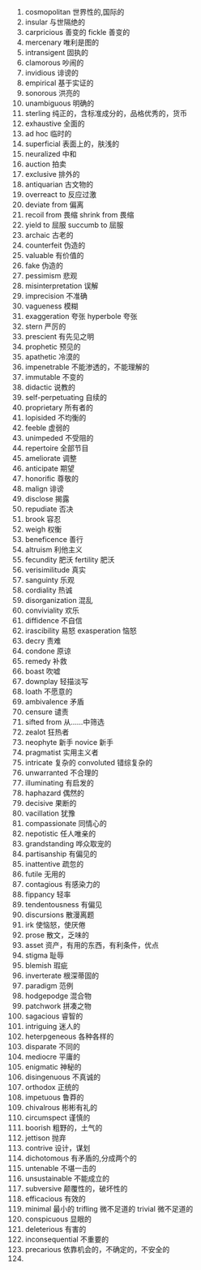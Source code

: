 1. cosmopolitan 世界性的,国际的
2. insular 与世隔绝的
3. carpricious 善变的 fickle 善变的
4. mercenary 唯利是图的
5. intransigent 固执的
6. clamorous 吵闹的
7. invidious 诽谤的
8. empirical 基于实证的
9. sonorous 洪亮的
10. unambiguous 明确的
11. sterling 纯正的，含标准成分的，品格优秀的，货币
12. exhaustive 全面的
13. ad hoc 临时的
14. superficial 表面上的，肤浅的
15. neuralized 中和
16. auction 拍卖
17. exclusive 排外的
18. antiquarian 古文物的
19. overreact to 反应过激
20. deviate from 偏离
21. recoil from 畏缩 shrink from 畏缩
22. yield to 屈服 succumb to 屈服
23. archaic  古老的
24. counterfeit 伪造的
25. valuable 有价值的
26. fake 伪造的
27. pessimism 悲观
28. misinterpretation 误解
29. imprecision 不准确
30. vagueness 模糊
31. exaggeration 夸张 hyperbole 夸张
32. stern 严厉的
33. prescient 有先见之明
34. prophetic 预见的
35. apathetic 冷漠的
36. impenetrable 不能渗透的，不能理解的
37. immutable 不变的
38. didactic 说教的
39. self-perpetuating 自续的
40. proprietary 所有者的
41. lopisided 不均衡的
42. feeble 虚弱的
43. unimpeded 不受阻的
44. repertoire 全部节目
45. ameliorate 调整
46. anticipate 期望
47. honorific 尊敬的
48. malign 诽谤
49. disclose 揭露
50. repudiate 否决
51. brook 容忍
52. weigh 权衡
53. beneficence 善行
54. altruism 利他主义
55. fecundity 肥沃 fertility 肥沃
56. verisimilitude 真实
57. sanguinty 乐观
58. cordiality 热诚
59. disorganization 混乱
60. conviviality 欢乐
61. diffidence 不自信
62. irascibility 易怒 exasperation 恼怒
63. decry 责难
64. condone 原谅
65. remedy 补救
66. boast 吹嘘
67. downplay 轻描淡写
68. loath 不愿意的
69. ambivalence 矛盾
70. censure 谴责
71. sifted from 从……中筛选
72. zealot 狂热者
73. neophyte 新手 novice 新手
74. pragmatist 实用主义者
75. intricate 复杂的 convoluted 错综复杂的
76. unwarranted 不合理的
77. illuminating 有启发的
78. haphazard 偶然的
79. decisive 果断的
80. vacillation 犹豫
81. compassionate 同情心的
82. nepotistic 任人唯亲的
83. grandstanding 哗众取宠的
84. partisanship 有偏见的
85. inattentive 疏忽的
86. futile 无用的
87. contagious 有感染力的
88. fippancy 轻率
89. tendentousness 有偏见
90. discursions 散漫离题
91. irk 使恼怒，使厌倦
92. prose 散文，乏味的
93. asset  资产，有用的东西，有利条件，优点
94. stigma 耻辱
95. blemish 瑕疵
96. inverterate 根深蒂固的
97. paradigm 范例
98. hodgepodge 混合物
99. patchwork 拼凑之物
100. sagacious 睿智的
101. intriguing 迷人的
102. heterpgeneous 各种各样的
103. disparate 不同的
104. mediocre 平庸的
105. enigmatic 神秘的
106. disingenuous 不真诚的
107. orthodox 正统的
108. impetuous 鲁莽的
109. chivalrous 彬彬有礼的
110. circumspect 谨慎的
111. boorish 粗野的，土气的
112. jettison 抛弃
113. contrive 设计，谋划
114. dichotomous 有矛盾的,分成两个的
115. untenable 不堪一击的
116. unsustainable 不能成立的
117. subversive 颠覆性的，破坏性的
118. efficacious 有效的
119. minimal 最小的 trifling 微不足道的 trivial 微不足道的
120. conspicuous 显眼的
121. deleterious 有害的
122. inconsequential 不重要的
123. precarious 依靠机会的，不确定的，不安全的
124. 





